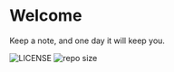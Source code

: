 # Welcome

Keep a note, and one day it will keep you.

![LICENSE](https://img.shields.io/github/license/situ2001/notebook?style=flat-square) ![repo size](https://img.shields.io/github/repo-size/situ2001/notebook?style=flat-square)
